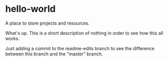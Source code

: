 # hello-world
A place to store projects and resources.

What's up. This is a short description of nothing in order to see how this all works. 

Just adding a commit to the readme-edits branch to see the difference between this branch and the "master" branch.
